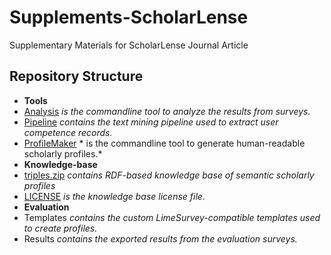# Supplements-ScholarLense
Supplementary Materials for ScholarLense Journal Article

## Repository Structure
* **Tools**
 * [Analysis](../master/Tools/Analysis) *is the commandline tool to analyze the results from surveys.*
 * [Pipeline](../master/Tools/Pipeline) *contains the text mining pipeline used to extract user competence records.*
 * [ProfileMaker](../master/Tools/ProfileMaker) * is the commandline tool to generate human-readable scholarly profiles.*
* **Knowledge-base**
 * [triples.zip](../master/Knowledge-base/triples.zip) *contains RDF-based knowledge base of semantic scholarly profiles*
 * [LICENSE](../master/Knowledge-base/LICENSE) *is the knowledge base license file.*
* **Evaluation**
 * Templates *contains the custom LimeSurvey-compatible templates used to create profiles.*
 * Results *contains the exported results from the evaluation surveys.*
